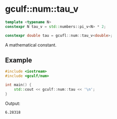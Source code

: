 # gculf::num::tau_v
```cpp
template <typename N>
constexpr N tau_v = std::numbers::pi_v<N> * 2;

constexpr double tau = gcufl::num::tau_v<double>;
```
A mathematical constant.
## Example
```cpp
#include <iostream>
#include <gculf/num>

int main() {
	std::cout << gculf::num::tau << '\n';
}
```
Output:
```
6.28318
```
